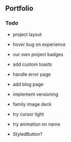 ## Portfolio

### Todo

- project layout
- hover bug on experience
- our own project badges
- add custom toasts
- handle error page
- add blog page
- implement versioning

- family image deck
- try cursor light
- try animation on name
- StyledButton?
